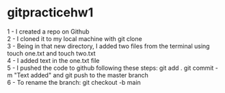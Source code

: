 # gitpracticehw1

1 - I created a repo on Github \
2 - I cloned it to my local machine with git clone \
3 - Being in that new directory, I added two files from the terminal using touch one.txt and touch two.txt \
4 - I added text in the one.txt file \
5 - I pushed the code to github following these steps: git add . git commit -m "Text added" and git push to the master branch \
6 - To rename the branch: git checkout -b main
